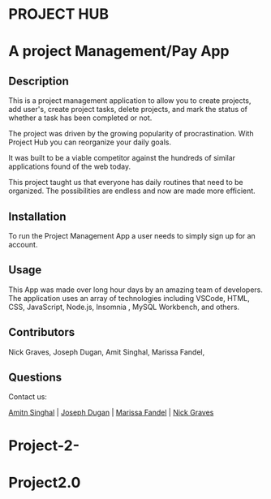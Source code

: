 # PROJECT HUB

# A project Management/Pay App

## Description

This is a project management application to allow you to create projects, add user's, create project tasks, delete projects, and mark the status of whether a task has been completed or not.

The project was driven by the growing popularity of procrastination. With Project Hub you can reorganize your daily goals.

It was built to be a viable competitor against the hundreds of similar applications found of the web today.

This project taught us that everyone has daily routines that need to be organized. The possibilities are endless and now are made more efficient.

## Installation

To run the Project Management App a user needs to simply sign up for an account.

## Usage

This App was made over long hour days by an amazing team of developers. The application uses an array of technologies including VSCode, HTML, CSS, JavaScript, Node.js, Insomnia , MySQL Workbench, and others.

## Contributors

Nick Graves, Joseph Dugan, Amit Singhal, Marissa Fandel,

## Questions

Contact us:

<a class="hoverable" href="https://github.com/Asinghal81" target="_blank"> Amitn Singhal</a> |
<a class="hoverable" href="https://github.com/dugan-jo" target="_blank"> Joseph Dugan</a> |
<a class="hoverable" href="https://github.com/mfandel118" target="_blank"> Marissa Fandel</a> |
<a class="hoverable" href="https://github.com/Thekid303" target="_blank"> Nick Graves</a>

# Project-2-

# Project2.0
